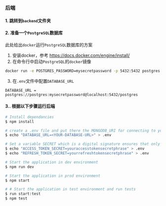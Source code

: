 ### 后端

#### 1. 跳转到`backend`文件夹
#### 2. 准备一个`PostgreSQL`数据库
此处给出`docker`运行`PostgreSQL`数据库的方案
1. 安装docker，参考 https://docs.docker.com/engine/install/
2. 在命令行中启动`PostgreSQL`的`docker`镜像
```bash
docker run -e POSTGRES_PASSWORD=mysecretpassword -p 5432:5432 postgres
```
3. 在`.env`文件中配置`DATABASE_URL`
```
DATABASE_URL = postgres://postgres:mysecretpassword@localhost:5432/postgres
```
#### 3.. 根据以下步骤运行后端

```bash
# Install dependancies
$ npm install

# create a .env file and put there the MONGODB_URI for connecting to your postgreSQL database
$ echo "DATABASE_URL=<YOUR-DATABASE-URL>" > .env

# Set a variable SECRET which is a digital signature ensures that only parties who know the secret can generate a valid token.
$ echo "ACCESS_TOKEN_SECRET=youraccesstokensecretphrase" > .env
$ echo "REFRESH_TOKEN_SECRET=yourrefreshtokensecretphrase" > .env

# Start the application in dev environment
$ npm run dev

# Start the application in prod environment
$ npm start

# # Start the application in test environment and run tests
$ run start:test
$ npm test
```